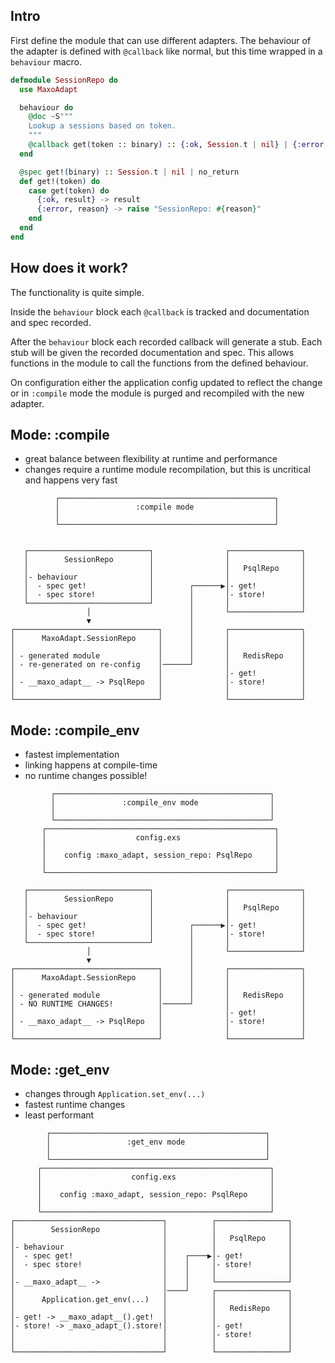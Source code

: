 ## Intro

First define the module that can use different adapters.
The behaviour of the adapter is defined with `@callback` like normal,
but this time wrapped in a `behaviour` macro.

```elixir
defmodule SessionRepo do
  use MaxoAdapt

  behaviour do
    @doc ~S"""
    Lookup a sessions based on token.
    """
    @callback get(token :: binary) :: {:ok, Session.t | nil} | {:error, atom}
  end

  @spec get!(binary) :: Session.t | nil | no_return
  def get!(token) do
    case get(token) do
      {:ok, result} -> result
      {:error, reason} -> raise "SessionRepo: #{reason}"
    end
  end
end
```

## How does it work?

The functionality is quite simple.

Inside the `behaviour` block each `@callback` is tracked
and documentation and spec recorded.

After the `behaviour` block each recorded callback will generate a stub.
Each stub will be given the recorded documentation and spec.
This allows functions in the module to call the functions
from the defined behaviour.

On configuration either the application config updated to reflect the change
or in `:compile` mode the module is purged and recompiled with the new adapter.

## Mode: :compile

- great balance between flexibility at runtime and performance
- changes require a runtime module recompilation,
  but this is uncritical and happens very fast

```
          ┌────────────────────────────────────────────────┐
          │                 :compile mode                  │
          │                                                │
          └────────────────────────────────────────────────┘


   ┌───────────────────────────┐                ┌────────────────┐
   │        SessionRepo        │                │                │
   │                           │                │   PsqlRepo     │
   │- behaviour                │                │                │
   │  - spec get!              │        ┌──────▶│- get!          │
   │  - spec store!            │        │       │- store!        │
   └───────────────────────────┘        │       │                │
                 │                      │       └────────────────┘
                 ▼                      │
┌────────────────────────────────┐      │       ┌────────────────┐
│      MaxoAdapt.SessionRepo     │      │       │                │
│                                │      │       │                │
│ - generated module             │      │       │   RedisRepo    │
│ - re-generated on re-config    │──────┘       │                │
│                                │              │- get!          │
│ - __maxo_adapt__ -> PsqlRepo   │              │- store!        │
│                                │              │                │
└────────────────────────────────┘              └────────────────┘
```

## Mode: :compile_env

- fastest implementation
- linking happens at compile-time
- no runtime changes possible!

```
         ┌────────────────────────────────────────────────┐
         │               :compile_env mode                │
         │                                                │
         └────────────────────────────────────────────────┘
       ┌───────────────────────────────────────────────────┐
       │                    config.exs                     │
       │                                                   │
       │    config :maxo_adapt, session_repo: PsqlRepo     │
       │                                                   │
       └───────────────────────────────────────────────────┘

   ┌───────────────────────────┐                ┌────────────────┐
   │        SessionRepo        │                │                │
   │                           │                │   PsqlRepo     │
   │- behaviour                │                │                │
   │  - spec get!              │        ┌──────▶│- get!          │
   │  - spec store!            │        │       │- store!        │
   └───────────────────────────┘        │       │                │
                 │                      │       └────────────────┘
                 ▼                      │
┌────────────────────────────────┐      │       ┌────────────────┐
│      MaxoAdapt.SessionRepo     │      │       │                │
│                                │      │       │                │
│ - generated module             │      │       │   RedisRepo    │
│ - NO RUNTIME CHANGES!          │──────┘       │                │
│                                │              │- get!          │
│ - __maxo_adapt__ -> PsqlRepo   │              │- store!        │
│                                │              │                │
└────────────────────────────────┘              └────────────────┘
```

## Mode: :get_env

- changes through `Application.set_env(...)`
- fastest runtime changes
- least performant

```
        ┌────────────────────────────────────────────────┐
        │                 :get_env mode                  │
        │                                                │
        └────────────────────────────────────────────────┘
      ┌───────────────────────────────────────────────────┐
      │                    config.exs                     │
      │                                                   │
      │    config :maxo_adapt, session_repo: PsqlRepo     │
      │                                                   │
      └───────────────────────────────────────────────────┘
┌─────────────────────────────────┐          ┌────────────────┐
│        SessionRepo              │          │                │
│                                 │          │   PsqlRepo     │
│- behaviour                      │          │                │
│  - spec get!                    │    ┌────▶│- get!          │
│  - spec store!                  │    │     │- store!        │
│                                 │    │     │                │
│- __maxo_adapt__ ->              │    │     └────────────────┘
│                                 │────┘     ┌────────────────┐
│      Application.get_env(...)   │          │                │
│                                 │          │   RedisRepo    │
│- get! -> __maxo_adapt__().get!  │          │                │
│- store! -> _maxo_adapt_().store!│          │- get!          │
│                                 │          │- store!        │
│                                 │          │                │
└─────────────────────────────────┘          └────────────────┘
```
